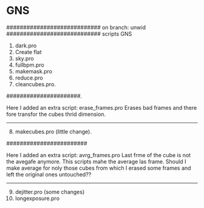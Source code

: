 # GNS
############################
on branch: unwid
############################
scripts GNS
1. dark.pro
2. Create flat
3. sky.pro
4. fullbpm.pro
5. makemask.pro
6. reduce.pro
7. cleancubes.pro.

######################.

Here I added an extra script: erase_frames.pro
Erases bad frames and there fore transfor the cubes thrid dimension.

----------------------------------

8. makecubes.pro (little change).

########################

Here I added an extra script: avrg_frames.pro 
Last frme of the cube is not the avegafe anymore. This scripts mahe the average las frame. 
Should I make average for noly those cubes from  which I erased some frames and left the original ones untouched??

----------------------------------
9. dejitter.pro (some changes)
10. longexposure.pro


